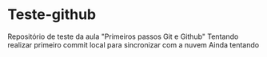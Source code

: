# Teste-github
Repositório de teste da aula "Primeiros passos Git e Github"
Tentando realizar primeiro commit local para sincronizar com a nuvem
Ainda tentando